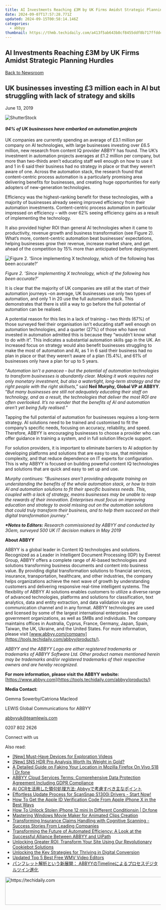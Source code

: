 ```yaml
---
title: AI Investments Reaching £3M by UK Firms Amidst Strategic Planning Hurdles
date: 2024-09-07T17:57:28.771Z
updated: 2024-09-15T00:58:14.146Z
categories:
  - abbyy
thumbnail: https://thmb.techidaily.com/a413f5ab643b8cf8455ddf8b717ffddc460e77cb815227b37c65333c5c3e3180.jpg
---
```


## AI Investments Reaching £3M by UK Firms Amidst Strategic Planning Hurdles

[Back to Newsroom](https://tools.techidaily.com/abbyy/products/)

## UK businesses investing £3 million each in AI but struggling with lack of strategy and skills

June 13, 2019

![ShutterStock](https://content.abbyy.com/-/media/project/abbyy/abbyy/branchtemplates/shutterstock_1272462163_1296-x-729.jpg?h=729&iar=0&w=1296)

#### _94% of UK businesses have embarked on automation projects_

UK companies are currently spending an average of £3.1 million per company on AI technologies, with large businesses investing over £6.5 million, new research from content IQ provider ABBYY has found. The UK’s investment in automation projects averages at £1.2 million per company, but more than two-thirds aren’t educating staff well enough on how to use it and 1 in 6 said their business had no strategy in place or that they weren’t aware of one. Across the automation stack, the research found that content-centric process automation is a particularly promising area delivering benefits for businesses, and creating huge opportunities for early adopters of new-generation technologies.

Efficiency was the highest-ranking benefit for these technologies, with a majority of businesses already seeing improved efficiency from their automation investments. Content-centric process automation in particular impressed on efficiency – with over 62% seeing efficiency gains as a result of implementing the technology.

It also provided higher ROI than general AI technologies when it came to productivity, revenue growth and business transformation (see Figure 2). What’s more, content-centric automation beat businesses’ expectations, helping businesses grow their revenue, increase market share, and get ahead of the competition by 15% more than anticipated before deployment.  
  
![Figure 2. ‘Since implementing X technology, which of the following has been accurate?’](https://static1.abbyy.com/abbyycommedia/22292/table-1.jpg)

_Figure 2\. ‘Since implementing X technology, which of the following has been accurate?’_

  
It is clear that the majority of UK companies are still at the start of their automation journeys –on average, UK businesses use only two types of automation, and only 1 in 20 use the full automation stack. This demonstrates that there is still a way to go before the full potential of automation can be realised.

A potential reason for this lies in a lack of training – two thirds (67%) of those surveyed feel their organisation isn’t educating staff well enough on automation technologies, and a quarter (27%) of those who have not invested in automation admitted this is because they “wouldn’t know what to do with it”. This indicates a substantial automation skills gap in the UK. An increased focus on strategy would also benefit businesses struggling to make the most of automation and AI, as 1 in 6 said their business had no plan in place or that they weren’t aware of a plan (15.4%), and 61% of businesses only have a plan for up to 5 years.

“_Automation isn’t a panacea – but the potential of automation technologies to transform businesses is abundantly clear. Making it work requires not only monetary investment, but also a watertight, long-term strategy and the right people with the right skillsets_,” said **Neil Murphy, Global VP at ABBYY**. “_But many businesses are still not adequately educating their staff on technology, and as a result, the technologies that deliver the most ROI are often overlooked. It’s no wonder that the benefits of AI and automation aren’t yet being fully realised.”_

Tapping the full potential of automation for businesses requires a long-term strategy. AI solutions need to be trained and customised to fit the company’s specific needs, focusing on accuracy, reliability, and speed. Therefore, ABBYY is encouraging businesses to choose a provider who can offer guidance in training a system, and in full solution lifecycle support.

For solution providers, it is important to eliminate barriers to AI adoption by developing platforms and solutions that are easy to use, that minimise complexity, and that reduce dependence on IT experts for configuration. This is why ABBYY is focused on building powerful content IQ technologies and solutions that are quick and easy to set up and use.

_Murphy continues: “Businesses aren’t providing adequate training on understanding the benefits of the whole automation stack, or how to train AI and automation solutions to fit their specific business needs. This, coupled with a lack of strategy, means businesses may be unable to reap the rewards of their innovation. Enterprises must focus on improving education and strategy to avoid missing out on the automation solutions that could truly transform their business, and to help them succeed on their digital transformation journey.”_

**_\*Notes to Editors:_** _Research commissioned by ABBYY and conducted by 3Gem, surveyed 500 UK IT decision makers in May 2019_
  
  
**About ABBYY** 

ABBYY is a global leader in Content IQ technologies and solutions. Recognized as a Leader in Intelligent Document Processing (IDP) by Everest Group, ABBYY offers a complete range of AI-based technologies and solutions transforming business documents and content into business value. By providing digital transformation solutions to financial services, insurance, transportation, healthcare, and other industries, the company helps organizations achieve the next wave of growth by understanding customers and delivering responsive real-time intelligent systems. The flexibility of ABBYY AI solutions enables customers to utilize a diverse range of advanced technologies, platforms and solutions for classification, text analytics, data and entity extraction, and data validation via any communication channel and in any format. ABBYY technologies are used and licensed by some of the largest international enterprises and government organizations, as well as SMBs and individuals. The company maintains offices in Australia, Cyprus, France, Germany, Japan, Spain, Taiwan, the UK, Ukraine, and the United States. For more information, please visit [www.abbyy.com/company](https://tools.techidaily.com/abbyy/products/).

_ABBYY and the ABBYY Logo are either registered trademarks or trademarks of ABBYY Software Ltd. Other product names mentioned herein may be trademarks and/or registered trademarks of their respective owners and are hereby recognized._

**For more information, please visit the ABBYY website:** [https://www.abbyy.com](https://tools.techidaily.com/abbyy/products/)

  
**Media Contact:**

Gemma Sowerby/Catriona Macleod

LEWIS Global Communications for ABBYY

[abbyyuk@teamlewis.com](https://tools.techidaily.com/abbyy/products/)

0207 802 2626

Connect with us

<ins class="adsbygoogle"
     style="display:block"
     data-ad-format="autorelaxed"
     data-ad-client="ca-pub-7571918770474297"
     data-ad-slot="1223367746"></ins>

<ins class="adsbygoogle"
     style="display:block"
     data-ad-client="ca-pub-7571918770474297"
     data-ad-slot="8358498916"
     data-ad-format="auto"
     data-full-width-responsive="true"></ins>

<span class="atpl-alsoreadstyle">Also read:</span>
<div><ul>
<li><a href="https://extra-approaches.techidaily.com/new-must-have-devices-for-exploration-videos/"><u>[New] Must-Have Devices for Exploration Videos</u></a></li>
<li><a href="https://extra-approaches.techidaily.com/new-sns-hdr-pro-analysis-worth-its-weight-in-gold/"><u>[New] SNS HDR Pro Analysis Worth Its Weight in Gold?</u></a></li>
<li><a href="https://location-fake.techidaily.com/a-detailed-guide-on-faking-your-location-in-mozilla-firefox-on-vivo-s18-drfone-by-drfone-virtual-android/"><u>A Detailed Guide on Faking Your Location in Mozilla Firefox On Vivo S18 | Dr.fone</u></a></li>
<li><a href="https://solve-marvelous.techidaily.com/abbyy-cloud-services-terms-comprehensive-data-protection-agreement-including-gdpr-compliance/"><u>ABBYY Cloud Services Terms: Comprehensive Data Protection Agreement Including GDPR Compliance</u></a></li>
<li><a href="https://solve-marvelous.techidaily.com/1724313085870-ai-ocr-abbyy/"><u>AI OCRを活用した領句処理方法: Abbyyで考慮すべき主なポイント</u></a></li>
<li><a href="https://win-dash.techidaily.com/effortless-update-process-for-scansnap-s1300i-drivers-start-now/"><u>Effortless Update Process for ScanSnap S1300i Drivers - Start Now!</u></a></li>
<li><a href="https://apple-account.techidaily.com/how-to-get-the-apple-id-verification-code-from-apple-iphone-x-in-the-best-ways-by-drfone-ios/"><u>How To Get the Apple ID Verification Code From Apple iPhone X in the Best Ways</u></a></li>
<li><a href="https://iphone-unlock.techidaily.com/how-to-unlock-stolen-iphone-12-mini-in-different-conditionsin-drfone-by-drfone-ios/"><u>How To Unlock Stolen iPhone 12 mini In Different Conditionsin | Dr.fone</u></a></li>
<li><a href="https://article-helps.techidaily.com/mastering-windows-movie-maker-for-animated-clips-creation/"><u>Mastering Windows Movie Maker for Animated Clips Creation</u></a></li>
<li><a href="https://solve-marvelous.techidaily.com/transforming-insurance-claims-handling-with-cognitive-scanning-success-stories-from-leading-companies/"><u>Transforming Insurance Claims Handling with Cognitive Scanning - Success Stories From Leading Companies</u></a></li>
<li><a href="https://solve-marvelous.techidaily.com/transforming-the-future-of-automated-efficiency-a-look-at-the-successful-alliance-between-abbyy-and-uipath/"><u>Transforming the Future of Automated Efficiency: A Look at the Successful Alliance Between ABBYY and UiPath</u></a></li>
<li><a href="https://solve-marvelous.techidaily.com/unlocking-greater-roi-transform-your-site-using-our-revolutionary-cookiebot-solutions/"><u>Unlocking Greater ROI: Transform Your Site Using Our Revolutionary Cookiebot Solutions</u></a></li>
<li><a href="https://solve-marvelous.techidaily.com/unlocking-the-key-strategies-for-thriving-in-digital-conversion/"><u>Unlocking the Key Strategies for Thriving in Digital Conversion</u></a></li>
<li><a href="https://smart-video-creator.techidaily.com/updated-top-5-best-free-wmv-video-editors/"><u>Updated Top 5 Best Free WMV Video Editors</u></a></li>
<li><a href="https://solve-marvelous.techidaily.com/abbyytimeline/"><u>パンフレット解析という新展開： ABBYYのTimelineによるプロセスデジタルツイン進化</u></a></li>
</ul></div>

<!-- affiliate ads begin -->
<a href="https://ephamedtechinc.pxf.io/c/5597632/2136614/26400" target="_top" id="2136614">
  <img src="//a.impactradius-go.com/display-ad/26400-2136614" border="0" alt="https://techidaily.com" width="728" height="90"/>
</a>
<img height="0" width="0" src="https://ephamedtechinc.pxf.io/i/5597632/2136614/26400" style="position:absolute;visibility:hidden;" border="0" />
<!-- affiliate ads end -->

